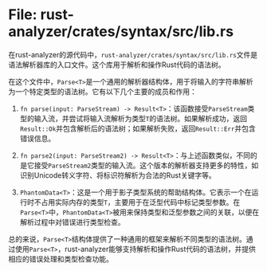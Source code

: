 # File: rust-analyzer/crates/syntax/src/lib.rs

在rust-analyzer的源代码中，`rust-analyzer/crates/syntax/src/lib.rs`文件是语法解析器库的入口文件。这个库用于解析和操作Rust代码的语法树。

在这个文件中，`Parse<T>`是一个通用的解析器结构体，用于将输入的字符串解析为一个特定类型的语法树。它有以下几个主要的成员和作用：

1. `fn parse(input: ParseStream) -> Result<T>`：该函数接受`ParseStream`类型的输入流，并尝试将输入流解析为类型`T`的语法树。如果解析成功，返回`Result::Ok`并包含解析后的语法树；如果解析失败，返回`Result::Err`并包含错误信息。

2. `fn parse2(input: ParseStream2) -> Result<T>`：与上述函数类似，不同的是它接受`ParseStream2`类型的输入流。这个版本的解析器支持更多的特性，如识别Unicode转义字符、将标识符解析为合法的Rust关键字等。

3. `PhantomData<T>`：这是一个用于影子类型系统的帮助结构体。它表示一个在运行时不占用实际内存的类型`T`，主要用于在泛型代码中标记类型参数。在`Parse<T>`中，`PhantomData<T>`被用来保持类型和泛型参数之间的关联，以便在解析过程中对错误进行类型检查。

总的来说，`Parse<T>`结构体提供了一种通用的框架来解析不同类型的语法树。通过使用`Parse<T>`，rust-analyzer能够支持解析和操作Rust代码的语法树，并提供相应的错误处理和类型检查功能。

